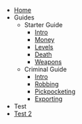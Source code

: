 - [Home](home)
- Guides
    - Starter Guide
        - [Intro](startguide/homepage)
        - [Money](startguide/basicmoney)
        - [Levels](startguide/levels)
        - [Death](startguide/death)
        - [Weapons](startguide/weapons)
    - Criminal Guide
        - [Intro](crimguide/homepage)
        - [Robbing](crimguide/robbery)
        - [Pickpocketing](crimguide/pickpocket)
        - [Exporting](crimguide/exporting)
- Test
- [Test 2](home)